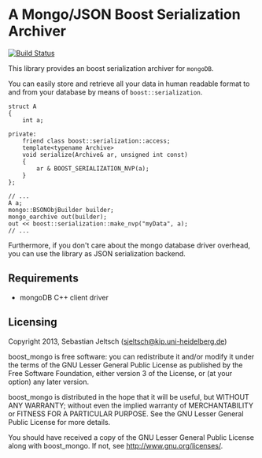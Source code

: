 # A Mongo/JSON Boost Serialization Archiver

[![Build Status](https://travis-ci.org/ignatz/boost_mongo.png?branch=master)](https://travis-ci.org/ignatz/boost_mongo)

This library provides an boost serialization archiver for `mongoDB`.

You can easily store and retrieve all your data in human readable format to
and from your database by means of `boost::serialization`.

	struct A
	{
		int a;
	
	private:
		friend class boost::serialization::access;
		template<typename Archive>
		void serialize(Archive& ar, unsigned int const)
		{
			ar & BOOST_SERIALIZATION_NVP(a);
		}
	};
	
	// ...
	A a;
	mongo::BSONObjBuilder builder;
	mongo_oarchive out(builder);
	out << boost::serialization::make_nvp("myData", a);
	// ...

Furthermore, if you don't care about the mongo database driver overhead, you
can use the library as JSON serialization backend.

## Requirements
* mongoDB C++ client driver

## Licensing
Copyright 2013, Sebastian Jeltsch (sjeltsch@kip.uni-heidelberg.de)

boost_mongo is free software: you can redistribute it and/or modify
it under the terms of the GNU Lesser General Public License as published
by the Free Software Foundation, either version 3 of the License, or
(at your option) any later version.

boost_mongo is distributed in the hope that it will be useful,
but WITHOUT ANY WARRANTY; without even the implied warranty of
MERCHANTABILITY or FITNESS FOR A PARTICULAR PURPOSE.  See the
GNU Lesser General Public License for more details.

You should have received a copy of the GNU Lesser General Public License
along with boost_mongo.  If not, see <http://www.gnu.org/licenses/>.
